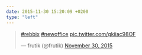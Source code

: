 ```yaml
---
date: 2015-11-30 15:20:09 +0200
type: "left"
---
```

<blockquote class="twitter-tweet" data-lang="en"><p lang="und" dir="ltr"><a href="https://twitter.com/hashtag/rebbix?src=hash">#rebbix</a> <a href="https://twitter.com/hashtag/newoffice?src=hash">#newoffice</a> <a href="https://t.co/gkiiac98OF">pic.twitter.com/gkiiac98OF</a></p>&mdash; frutik (@frutik) <a href="https://twitter.com/frutik/status/671355260720541700">November 30, 2015</a></blockquote>
<script async src="//platform.twitter.com/widgets.js" charset="utf-8"></script>
